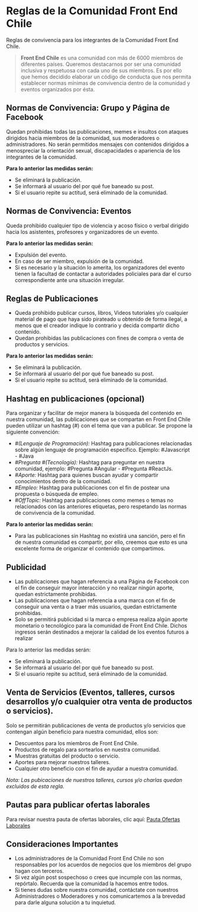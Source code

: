 # Reglas de la Comunidad Front End Chile
Reglas de convivencia para los integrantes de la Comunidad Front End Chile.

> **Front End Chile** es una comunidad con más de 6000 miembros de diferentes países. Queremos destacarnos por ser una comunidad inclusiva y respetuosa con cada uno de sus miembros. Es por ello que hemos decidido elaborar un código de conducta que nos permita establecer normas mínimas de convivencia dentro de la comunidad y eventos organizados por ésta. 

## Normas de Convivencia: Grupo y Página de Facebook
Quedan prohibidas todas las publicaciones, memes e insultos con ataques dirigidos hacia miembros de la comunidad, sus moderadores o administradores. No serán permitidos mensajes con contenidos dirigidos a menospreciar la orientación sexual, discapacidades o apariencia de los integrantes de la comunidad. 

**Para lo anterior las medidas serán:**
- Se eliminará la publicación.
- Se informará al usuario del por qué fue baneado su post.
- Si el usuario repite su actitud, será eliminado de la comunidad.

## Normas de Convivencia: Eventos
Queda prohibido cualquier tipo de violencia y acoso físico o verbal dirigido hacia los asistentes, profesores y organizadores de un evento.

**Para lo anterior las medidas serán:**
- Expulsión del evento.
- En caso de ser miembro, expulsión de la comunidad.
- Si es necesario y la situación lo amerita, los organizadores del evento tienen la facultad de contactar a autoridades policiales para dar el curso correspondiente ante una situación irregular.

## Reglas de Publicaciones
- Queda prohibido publicar cursos, libros, Videos tutoriales y/o cualquier material de pago que haya sido pirateado u obtenido de forma ilegal, a menos que el creador indique lo contrario y decida compartir dicho contenido.
- Quedan prohibidas las publicaciones con fines de compra o venta de productos y servicios.

**Para lo anterior las medidas serán:**
- Se eliminará la publicación.
- Se informará al usuario del por qué fue baneado su post.
- Si el usuario repite su actitud, será eliminado de la comunidad.

## Hashtag en publicaciones (opcional)
Para organizar y facilitar de mejor manera la búsqueda del contenido en nuestra comunidad, las publicaciones que se compartan en Front End Chile pueden utilizar un hashtag (#) con el tema que van a publicar. Se propone la siguiente convención:

- *#(Lenguaje de Programación):* Hashtag para publicaciones relacionadas sobre algún lenguaje de programación especifico. Ejemplo: #Javascript - #Java
- *#Pregunta #(Tecnología):* Hashtag para preguntar en nuestra comunidad, ejemplo: #Pregunta #Angular - #Pregunta #ReactJs.
- *#Aporte:* Hashtag para quienes buscan ayudar y compartir conocimientos dentro de la comunidad.
- *#Empleo:* Hashtag para publicaciones con el fin de postear una propuesta o búsqueda de empleo.
- *#OffTopic:* Hashtag para publicaciones como memes o temas no relacionados con las anteriores etiquetas, pero respetando las normas de convivencia de la comunidad.

**Para lo anterior las medidas serán:**
- Para las publicaciones sin Hashtag no existirá una sanción, pero el fin de nuestra comunidad es compartir, por ello, creemos que esto es una excelente forma de origanizar el contenido que compartimos.

## Publicidad
- Las publicaciones que hagan referencia a una Página de Facebook con el fin de conseguir mayor interacción y no realizar ningún aporte, quedan estrictamente prohibidas.
- Las publicaciones que hagan referencia a una marca con el fin de conseguir una venta o a traer más usuarios, quedan estrictamente prohibidas.
- Solo se permitirá publicidad si la marca o empresa realiza algún aporte monetario o tecnológico para la comunidad de Front End Chile. Dichos ingresos serán destinados a mejorar la calidad de los eventos futuros a realizar

Para lo anterior las medidas serán:
- Se eliminará la publicación.
- Se informará al usuario del por qué fue baneado su post.
- Si el usuario repite su actitud, será eliminado de la comunidad.

## Venta de Servicios (Eventos, talleres, cursos desarrollos y/o cualquier otra venta de productos o servicios).
Solo se permitirán publicaciones de venta de productos y/o servicios que contengan algún beneficio para nuestra comunidad, ellos son:
- Descuentos para los miembros de Front End Chile.
- Productos de regalo para sortearlos en nuestra comunidad.
- Muestras gratuitas del producto o servicio.
- Aportes para mejorar nuestros talleres.
- Cualquier otro beneficio con el fin de ayudar a nuestra comunidad.

*Nota: Las pubicaciones de nuestros talleres, cursos y/o charlas quedan excluidos de esta regla.*

## Pautas para publicar ofertas laborales
Para revisar nuestra pauta de ofertas laborales, clic aquí: [Pauta Ofertas Laborales](https://github.com/frontendchile/pautaOfertasLaborales)

## Consideraciones Importantes
- Los administradores de la Comunidad Front End Chile no son responsables por los acuerdos de negocios que los miembros del grupo hagan con terceros.
- Si vez algún post sospechoso o crees que incumple con las normas, repórtalo. Recuerda que la comunidad la hacemos entre todos.
- Si tienes dudas sobre nuestra comunidad, contáctate con nuestros Administradores o Moderadores y nos comunicartemos a la brevedad para darle alguna solución a tu inquietud.

